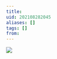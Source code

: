 ```yaml
---
title: 
uid: 202108282045
aliases: []
tags: []
from: 
---
```

![](https://gitee.com/cyddgi/picture-store/raw/master/img/20210828204828.png)
